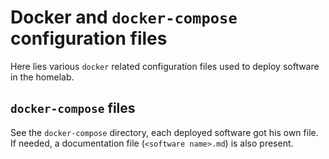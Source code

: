 # Docker and `docker-compose` configuration files

Here lies various `docker` related configuration files used to deploy software in the homelab.

## `docker-compose` files

See the `docker-compose` directory, each deployed software got his own file. If needed, a documentation file (`<software name>.md`) is also present.